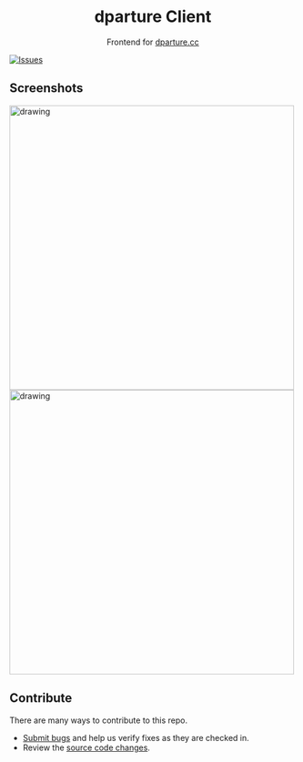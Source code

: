 <p align="center">
    <h1 align="center">dparture Client</h1>
    <p align="center">Frontend for <a href="http://dparture.cc/">dparture.cc</a></p>
</p>


[![Issues](https://img.shields.io/github/issues/ZackaryH8/dparture-client)](https://github.com/ZackaryH8/dparture-client/issues)

## Screenshots

<img src="https://i.imgur.com/IdaVnCf.png" alt="drawing" width="500"/>
<img src="https://i.imgur.com/dYRQOAE.png" alt="drawing" width="500"/>

## Contribute

There are many ways to contribute to this repo.
* [Submit bugs](https://github.com/ZackaryH8/dparture-client/issues) and help us verify fixes as they are checked in.
* Review the [source code changes](https://github.com/ZackaryH8/dparture-client/pulls).
